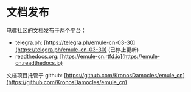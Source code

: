 # 文档发布

电骡社区的文档发布于两个平台：

- telegra.ph: [https://telegra.ph/emule-cn-03-30](https://telegra.ph/emule-cn-03-30) (已停止更新)
- readthedocs.org: [https://emule-cn.rtfd.io](https://emule-cn.readthedocs.io)

文档项目托管于 github: [https://github.com/KronosDamocles/emule_cn](https://github.com/KronosDamocles/emule_cn)


